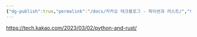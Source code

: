 ```yaml
---
{"dg-publish":true,"permalink":"/docs/카카오 테크블로그 - 파이썬과 러스트/","title":"카카오 테크블로그 - 파이썬과 러스트"}
---
```


https://tech.kakao.com/2023/03/02/python-and-rust/
